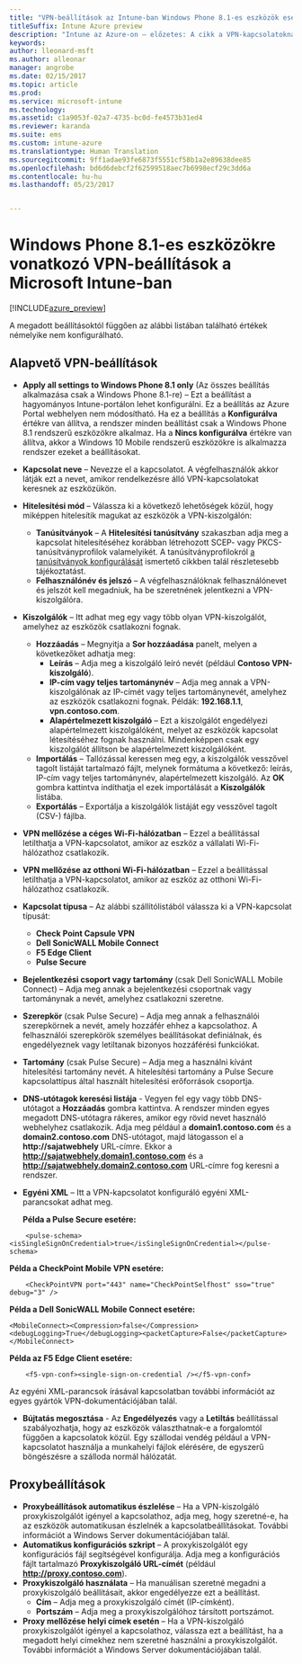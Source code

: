 ```yaml
---
title: "VPN-beállítások az Intune-ban Windows Phone 8.1-es eszközök esetén"
titleSuffix: Intune Azure preview
description: "Intune az Azure-on – előzetes: A cikk a VPN-kapcsolatoknak a Windows Phone 8.1 rendszerű eszközökön való konfigurálására használható Intune-beállításokat ismerteti."
keywords: 
author: lleonard-msft
ms.author: alleonar
manager: angrobe
ms.date: 02/15/2017
ms.topic: article
ms.prod: 
ms.service: microsoft-intune
ms.technology: 
ms.assetid: c1a9053f-02a7-4735-bc0d-fe4573b31ed4
ms.reviewer: karanda
ms.suite: ems
ms.custom: intune-azure
ms.translationtype: Human Translation
ms.sourcegitcommit: 9ff1adae93fe6873f5551cf58b1a2e89638dee85
ms.openlocfilehash: bd6d6debcf2f62599518aec7b6998ecf29c3dd6a
ms.contentlocale: hu-hu
ms.lasthandoff: 05/23/2017


---
```


# <a name="vpn-settings-for-windows-phone-81-devices-in-microsoft-intune"></a>Windows Phone 8.1-es eszközökre vonatkozó VPN-beállítások a Microsoft Intune-ban

[!INCLUDE[azure_preview](./includes/azure_preview.md)]

A megadott beállításoktól függően az alábbi listában található értékek némelyike nem konfigurálható.

## <a name="base-vpn-settings"></a>Alapvető VPN-beállítások

- **Apply all settings to Windows Phone 8.1 only** (Az összes beállítás alkalmazása csak a Windows Phone 8.1-re) – Ezt a beállítást a hagyományos Intune-portálon lehet konfigurálni. Ez a beállítás az Azure Portal webhelyen nem módosítható. Ha ez a beállítás a **Konfigurálva** értékre van állítva, a rendszer minden beállítást csak a Windows Phone 8.1 rendszerű eszközökre alkalmaz. Ha a **Nincs konfigurálva** értékre van állítva, akkor a Windows 10 Mobile rendszerű eszközökre is alkalmazza rendszer ezeket a beállításokat.
- **Kapcsolat neve** – Nevezze el a kapcsolatot. A végfelhasználók akkor látják ezt a nevet, amikor rendelkezésre álló VPN-kapcsolatokat keresnek az eszközükön.
- **Hitelesítési mód** – Válassza ki a következő lehetőségek közül, hogy miképpen hitelesítik magukat az eszközök a VPN-kiszolgálón:
    - **Tanúsítványok** – A **Hitelesítési tanúsítvány** szakaszban adja meg a kapcsolat hitelesítéséhez korábban létrehozott SCEP- vagy PKCS-tanúsítványprofilok valamelyikét. A tanúsítványprofilokról [a tanúsítványok konfigurálását](certificates-configure.md) ismertető cikkben talál részletesebb tájékoztatást.
    - **Felhasználónév és jelszó** – A végfelhasználóknak felhasználónevet és jelszót kell megadniuk, ha be szeretnének jelentkezni a VPN-kiszolgálóra.
- **Kiszolgálók** – Itt adhat meg egy vagy több olyan VPN-kiszolgálót, amelyhez az eszközök csatlakozni fognak.
    - **Hozzáadás** – Megnyitja a **Sor hozzáadása** panelt, melyen a következőket adhatja meg:
        - **Leírás** – Adja meg a kiszolgáló leíró nevét (például **Contoso VPN-kiszolgáló**).
        - **IP-cím vagy teljes tartománynév** – Adja meg annak a VPN-kiszolgálónak az IP-címét vagy teljes tartománynevét, amelyhez az eszközök csatlakozni fognak. Példák: **192.168.1.1**, **vpn.contoso.com**.
        - **Alapértelmezett kiszolgáló** – Ezt a kiszolgálót engedélyezi alapértelmezett kiszolgálóként, melyet az eszközök kapcsolat létesítéséhez fognak használni. Mindenképpen csak egy kiszolgálót állítson be alapértelmezett kiszolgálóként.
    - **Importálás** – Tallózással keressen meg egy, a kiszolgálók vesszővel tagolt listáját tartalmazó fájlt, melynek formátuma a következő: leírás, IP-cím vagy teljes tartománynév, alapértelmezett kiszolgáló. Az **OK** gombra kattintva indíthatja el ezek importálását a **Kiszolgálók** listába.
    - **Exportálás** – Exportálja a kiszolgálók listáját egy vesszővel tagolt (CSV-) fájlba.

- **VPN mellőzése a céges Wi-Fi-hálózatban** – Ezzel a beállítással letilthatja a VPN-kapcsolatot, amikor az eszköz a vállalati Wi-Fi-hálózathoz csatlakozik.
- **VPN mellőzése az otthoni Wi-Fi-hálózatban** – Ezzel a beállítással letilthatja a VPN-kapcsolatot, amikor az eszköz az otthoni Wi-Fi-hálózathoz csatlakozik.

- **Kapcsolat típusa** – Az alábbi szállítólistából válassza ki a VPN-kapcsolat típusát:
    - **Check Point Capsule VPN**
    - **Dell SonicWALL Mobile Connect**
    - **F5 Edge Client**
    - **Pulse Secure**

- **Bejelentkezési csoport vagy tartomány** (csak Dell SonicWALL Mobile Connect) – Adja meg annak a bejelentkezési csoportnak vagy tartománynak a nevét, amelyhez csatlakozni szeretne.
- **Szerepkör** (csak Pulse Secure) – Adja meg annak a felhasználói szerepkörnek a nevét, amely hozzáfér ehhez a kapcsolathoz. A felhasználói szerepkörök személyes beállításokat definiálnak, és engedélyeznek vagy letiltanak bizonyos hozzáférési funkciókat.
- **Tartomány** (csak Pulse Secure) – Adja meg a használni kívánt hitelesítési tartomány nevét. A hitelesítési tartomány a Pulse Secure kapcsolattípus által használt hitelesítési erőforrások csoportja.

- **DNS-utótagok keresési listája**  -  Vegyen fel egy vagy több DNS-utótagot a **Hozzáadás** gombra kattintva. A rendszer minden egyes megadott DNS-utótagra rákeres, amikor egy rövid nevet használó webhelyhez csatlakozik. Adja meg például a **domain1.contoso.com** és a **domain2.contoso.com** DNS-utótagot, majd látogasson el a **http://sajatwebhely** URL-címre. Ekkor a **http://sajatwebhely.domain1.contoso.com** és a **http://sajatwebhely.domain2.contoso.com** URL-címre fog keresni a rendszer.

- **Egyéni XML** – Itt a VPN-kapcsolatot konfiguráló egyéni XML-parancsokat adhat meg.

    **Példa a Pulse Secure esetére:**

```
    <pulse-schema><isSingleSignOnCredential>true</isSingleSignOnCredential></pulse-schema>

```

**Példa a CheckPoint Mobile VPN esetére:**

```
    <CheckPointVPN port="443" name="CheckPointSelfhost" sso="true" debug="3" />
```

**Példa a Dell SonicWALL Mobile Connect esetére:**
```
<MobileConnect><Compression>false</Compression><debugLogging>True</debugLogging><packetCapture>False</packetCapture></MobileConnect>

```

**Példa az F5 Edge Client esetére:**
```
    <f5-vpn-conf><single-sign-on-credential /></f5-vpn-conf>

```

Az egyéni XML-parancsok írásával kapcsolatban további információt az egyes gyártók VPN-dokumentációjában talál.

- **Bújtatás megosztása**  -  Az **Engedélyezés** vagy a **Letiltás** beállítással szabályozhatja, hogy az eszközök választhatnak-e a forgalomtól függően a kapcsolatok közül. Egy szállodai vendég például a VPN-kapcsolatot használja a munkahelyi fájlok elérésére, de egyszerű böngészésre a szálloda normál hálózatát.




## <a name="proxy-settings"></a>Proxybeállítások

- **Proxybeállítások automatikus észlelése** – Ha a VPN-kiszolgáló proxykiszolgálót igényel a kapcsolathoz, adja meg, hogy szeretné-e, ha az eszközök automatikusan észlelnék a kapcsolatbeállításokat. További információt a Windows Server dokumentációjában talál.
- **Automatikus konfigurációs szkript** – A proxykiszolgálót egy konfigurációs fájl segítségével konfigurálja. Adja meg a konfigurációs fájlt tartalmazó **Proxykiszolgáló URL-címét** (például **http://proxy.contoso.com**).
- **Proxykiszolgáló használata** – Ha manuálisan szeretné megadni a proxykiszolgáló beállításait, akkor engedélyezze ezt a beállítást.
    - **Cím** – Adja meg a proxykiszolgáló címét (IP-címként).
    - **Portszám** – Adja meg a proxykiszolgálóhoz társított portszámot.
- **Proxy mellőzése helyi címek esetén** – Ha a VPN-kiszolgáló proxykiszolgálót igényel a kapcsolathoz, válassza ezt a beállítást, ha a megadott helyi címekhez nem szeretné használni a proxykiszolgálót. További információt a Windows Server dokumentációjában talál.

